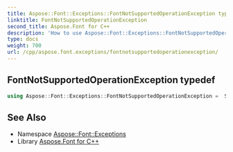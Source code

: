 ```yaml
---
title: Aspose::Font::Exceptions::FontNotSupportedOperationException typedef
linktitle: FontNotSupportedOperationException
second_title: Aspose.Font for C++
description: 'How to use Aspose::Font::Exceptions::FontNotSupportedOperationException typedef in C++.'
type: docs
weight: 700
url: /cpp/aspose.font.exceptions/fontnotsupportedoperationexception/
---
```

## FontNotSupportedOperationException typedef




```cpp
using Aspose::Font::Exceptions::FontNotSupportedOperationException =  System::ExceptionWrapper<Details_FontNotSupportedOperationException>
```

## See Also

* Namespace [Aspose::Font::Exceptions](../)
* Library [Aspose.Font for C++](../../)
